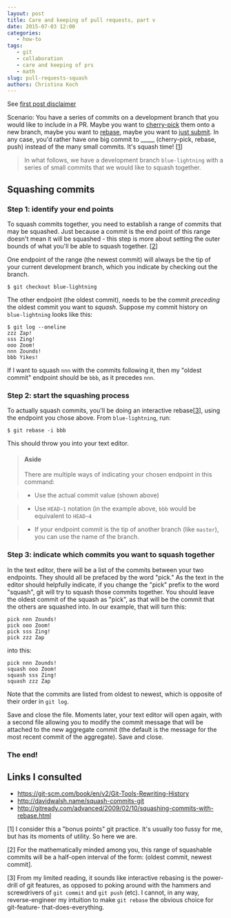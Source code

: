 ```yaml
---
layout: post
title: Care and keeping of pull requests, part v
date: 2015-07-03 12:00
categories: 
   - how-to
tags: 
   - git
   - collaboration
   - care and keeping of prs
   - math
slug: pull-requests-squash
authors: Christina Koch
---
```


See [first post disclaimer](http://christinalk.github.io/blog/pull-requests.html)  

Scenario:  You have a series of commits on a development 
branch that you would like to include in a PR.  Maybe you want to 
[cherry-pick](pull-requests-magic.html#cherry) them 
onto a new branch, maybe you want to [rebase](pull-requests-magic.html#rebase), 
maybe you want to [just submit](pull-requests-push.html).  In 
any case, you'd rather have one big commit to _____ (cherry-pick, rebase, push) 
instead of the many small commits.  It's squash time!  [[1](#commentary)]

> In what follows, we have a development branch `blue-lightning` with a series of 
> small commits that we would like to squash together.  

## Squashing commits

### Step 1: identify your end points

To squash commits together, you need to establish a range of commits that 
may be squashed.  Just because a commit is the end point of this range doesn't 
mean it will be squashed - this step is more about setting the outer bounds of 
what you'll be able to squash together. [[2](#clopen)]

One endpoint of the range (the newest commit) will always be 
the tip of your current development 
branch, which you indicate by checking out the branch.  

~~~
$ git checkout blue-lightning
~~~

The other endpoint (the oldest commit), needs to be the commit *preceding* 
the oldest commit you want to *squash*.  Suppose my commit history on `blue-lightning` 
looks like this: 

~~~
$ git log --oneline
zzz Zap!
sss Zing! 
ooo Zoom! 
nnn Zounds!
bbb Yikes!
~~~

If I want to squash `nnn` with the commits following it, then 
my "oldest commit" endpoint
should be `bbb`, as it precedes `nnn`.  

### Step 2: start the squashing process

To actually squash commits, you'll be doing an interactive 
rebase[[3](#sigh)], using the 
endpoint you chose above.  From `blue-lightning`, run: 

~~~
$ git rebase -i bbb
~~~

This should throw you into your text editor.  

> #### Aside
> 
> There are multiple ways of indicating your chosen endpoint in this command: 

> * Use the actual commit value (shown above)

> * Use `HEAD~1` notation (in the example above, `bbb` would be equivalent to `HEAD~4`

> * If your endpoint commit is the tip of another branch (like `master`), you can use 
> the name of the branch. 

### Step 3: indicate which commits you want to squash together

In the text editor, there will be a list of the commits between your 
two endpoints.  They should all be prefaced by the word "pick."  As the 
text in the editor should helpfully indicate, if you change the "pick" prefix 
to the word "squash", git will try to squash those commits together.  You 
should leave the oldest commit of the squash as "pick", as that will be 
the commit that the others are squashed into.  In our example, that will 
turn this: 

~~~
pick nnn Zounds!
pick ooo Zoom! 
pick sss Zing! 
pick zzz Zap
~~~

into this: 

~~~
pick nnn Zounds!
squash ooo Zoom! 
squash sss Zing! 
squash zzz Zap
~~~

Note that the commits are listed from oldest to newest, which is 
opposite of their order in `git log`.  

Save 
and close the file.  Moments later, your text editor will open again, with 
a second file allowing you to modify the 
commit message that will be attached to the new aggregate commit (the default 
is the message for the most recent commit of the aggregate).  Save and close.  

### The end!  

## Links I consulted

* https://git-scm.com/book/en/v2/Git-Tools-Rewriting-History
* http://davidwalsh.name/squash-commits-git
* http://gitready.com/advanced/2009/02/10/squashing-commits-with-rebase.html

<a name="commentary">[1]</a>  I consider this a "bonus points" git 
practice.  It's usually too fussy for me, 
but has its moments of utility.  So here we are.  

<a name="clopen">[2]</a> For the mathematically minded among you, this 
range of squashable commits will be 
a half-open interval of the form: (oldest commit, newest commit].  

<a name="sigh">[3]</a> From my limited reading, it sounds like interactive 
rebasing is the power-drill of git features, as opposed to poking around 
with the hammers and screwdrivers of `git commit` and `git push` (etc).  I cannot, 
in any way, reverse-engineer my 
intuition to make `git rebase` the obvious choice for git-feature-
that-does-everything.   